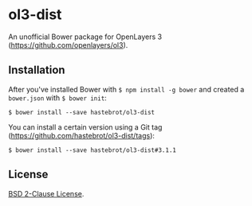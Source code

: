 # ol3-dist

An unofficial Bower package for OpenLayers 3 (https://github.com/openlayers/ol3).

## Installation

After you've installed Bower with `$ npm install -g bower` and created a `bower.json` with `$ bower init`:

~~~
$ bower install --save hastebrot/ol3-dist
~~~

You can install a certain version using a Git tag (https://github.com/hastebrot/ol3-dist/tags):

~~~
$ bower install --save hastebrot/ol3-dist#3.1.1
~~~

## License

[BSD 2-Clause License](https://tldrlegal.com/license/bsd-2-clause-license-%28freebsd%29).
